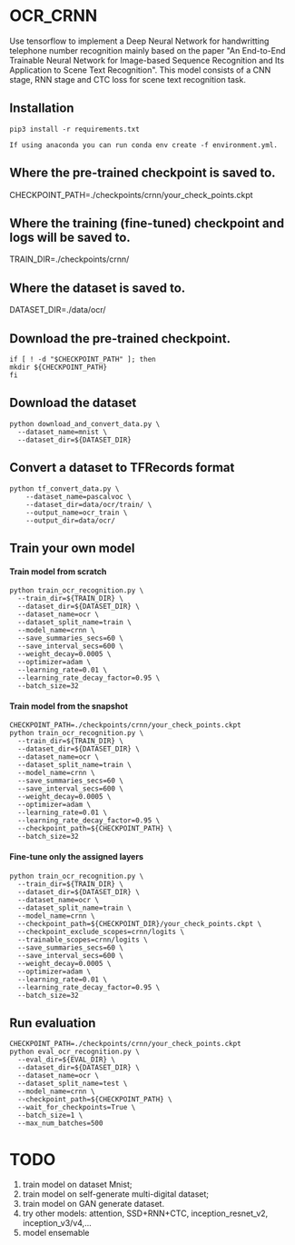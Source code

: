 # OCR_CRNN
Use tensorflow to implement a Deep Neural Network for handwritting telephone number recognition mainly based on the paper "An End-to-End Trainable Neural Network for Image-based Sequence Recognition and Its Application to Scene Text Recognition".
This model consists of a CNN stage, RNN stage and CTC loss for scene text recognition task.

## Installation
```
pip3 install -r requirements.txt

If using anaconda you can run conda env create -f environment.yml.
```

## Where the pre-trained checkpoint is saved to.
CHECKPOINT_PATH=./checkpoints/crnn/your_check_points.ckpt

## Where the training (fine-tuned) checkpoint and logs will be saved to.
TRAIN_DIR=./checkpoints/crnn/

## Where the dataset is saved to.
DATASET_DIR=./data/ocr/

## Download the pre-trained checkpoint.
```
if [ ! -d "$CHECKPOINT_PATH" ]; then
mkdir ${CHECKPOINT_PATH}
fi
```

## Download the dataset
```shell
python download_and_convert_data.py \
  --dataset_name=mnist \
  --dataset_dir=${DATASET_DIR}
```

## Convert a dataset to TFRecords format
```shell
python tf_convert_data.py \
    --dataset_name=pascalvoc \
    --dataset_dir=data/ocr/train/ \
    --output_name=ocr_train \
    --output_dir=data/ocr/
```

## Train your own model
#### Train model from scratch
```shell
python train_ocr_recognition.py \
  --train_dir=${TRAIN_DIR} \
  --dataset_dir=${DATASET_DIR} \
  --dataset_name=ocr \
  --dataset_split_name=train \
  --model_name=crnn \
  --save_summaries_secs=60 \
  --save_interval_secs=600 \
  --weight_decay=0.0005 \
  --optimizer=adam \
  --learning_rate=0.01 \
  --learning_rate_decay_factor=0.95 \
  --batch_size=32
```

#### Train model from the snapshot
```shell
CHECKPOINT_PATH=./checkpoints/crnn/your_check_points.ckpt
python train_ocr_recognition.py \
  --train_dir=${TRAIN_DIR} \
  --dataset_dir=${DATASET_DIR} \
  --dataset_name=ocr \
  --dataset_split_name=train \
  --model_name=crnn \
  --save_summaries_secs=60 \
  --save_interval_secs=600 \
  --weight_decay=0.0005 \
  --optimizer=adam \
  --learning_rate=0.01 \
  --learning_rate_decay_factor=0.95 \
  --checkpoint_path=${CHECKPOINT_PATH} \
  --batch_size=32
```

####  Fine-tune only the assigned layers
```shell
python train_ocr_recognition.py \
  --train_dir=${TRAIN_DIR} \
  --dataset_dir=${DATASET_DIR} \
  --dataset_name=ocr \
  --dataset_split_name=train \
  --model_name=crnn \
  --checkpoint_path=${CHECKPOINT_DIR}/your_check_points.ckpt \
  --checkpoint_exclude_scopes=crnn/logits \
  --trainable_scopes=crnn/logits \
  --save_summaries_secs=60 \
  --save_interval_secs=600 \
  --weight_decay=0.0005 \
  --optimizer=adam \
  --learning_rate=0.01 \
  --learning_rate_decay_factor=0.95 \
  --batch_size=32 
```

## Run evaluation
```shell
CHECKPOINT_PATH=./checkpoints/crnn/your_check_points.ckpt
python eval_ocr_recognition.py \
  --eval_dir=${EVAL_DIR} \
  --dataset_dir=${DATASET_DIR} \
  --dataset_name=ocr \
  --dataset_split_name=test \
  --model_name=crnn \
  --checkpoint_path=${CHECKPOINT_PATH} \
  --wait_for_checkpoints=True \
  --batch_size=1 \
  --max_num_batches=500
```

# TODO
1. train model on dataset Mnist;
2. train model on self-generate multi-digital dataset;
3. train model on GAN generate dataset.
4. try other models: attention, SSD+RNN+CTC, inception_resnet_v2, inception_v3/v4,...
5. model ensemable
